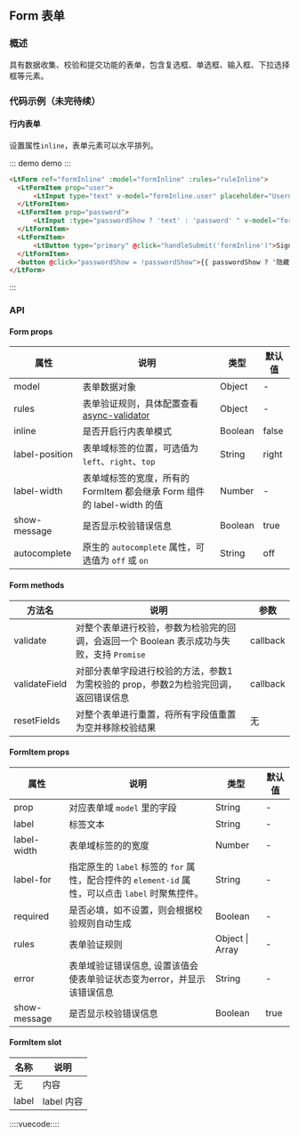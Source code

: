 ## Form 表单

### 概述

具有数据收集、校验和提交功能的表单，包含复选框、单选框、输入框、下拉选择框等元素。

### 代码示例（未完待续）

#### 行内表单

设置属性`inline`，表单元素可以水平排列。

::: demo demo :::
```html
<LtForm ref="formInline" :model="formInline" :rules="ruleInline">
  <LtFormItem prop="user">
      <LtInput type="text" v-model="formInline.user" placeholder="Username"></LtInput>
  </LtFormItem>
  <LtFormItem prop="password">
      <LtInput :type="passwordShow ? 'text' : 'password' " v-model="formInline.password" placeholder="Password"></LtInput>
  </LtFormItem>
  <LtFormItem>
      <LtButton type="primary" @click="handleSubmit('formInline')">Signin</LtButton>
  </LtFormItem>
  <button @click="passwordShow = !passwordShow">{{ passwordShow ? '隐藏' : '显示'}} 密码</button>
</LtForm>
```
:::

### API

#### Form props

属性|说明|类型|默认值
---|---|---|---
model|表单数据对象|Object|-
rules|表单验证规则，具体配置查看 [async-validator](https://github.com/yiminghe/async-validator)|Object|-
inline|是否开启行内表单模式|Boolean|false
label-position|表单域标签的位置，可选值为 `left`、`right`、`top`|String|right
label-width|表单域标签的宽度，所有的 FormItem 都会继承 Form 组件的 label-width 的值|Number|-
show-message|是否显示校验错误信息|Boolean|true
autocomplete|原生的 `autocomplete` 属性，可选值为 `off` 或 `on`|String|off

#### Form methods

方法名|说明|参数
---|---|---
validate|对整个表单进行校验，参数为检验完的回调，会返回一个 Boolean 表示成功与失败，支持 `Promise`|callback
validateField|对部分表单字段进行校验的方法，参数1为需校验的 prop，参数2为检验完回调，返回错误信息|callback
resetFields|对整个表单进行重置，将所有字段值重置为空并移除校验结果|无

#### FormItem props

属性|说明|类型|默认值
---|---|---|---
prop|对应表单域 `model` 里的字段|String|-
label|标签文本|String|-
label-width|表单域标签的的宽度|Number|-
label-for|指定原生的 `label` 标签的 `for` 属性，配合控件的 `element-id` 属性，可以点击 `label` 时聚焦控件。|String|-
required|是否必填，如不设置，则会根据校验规则自动生成|Boolean|-
rules|表单验证规则|Object \| Array|-
error|表单域验证错误信息, 设置该值会使表单验证状态变为error，并显示该错误信息|String|-
show-message|是否显示校验错误信息|Boolean|true

#### FormItem slot
名称|说明
---|---
无|内容
label|label 内容

::::vuecode::::
<script>
export default {
  data() {
    return {
      passwordShow: false,
      formInline: {
          user: '',
          password: ''
      },
      ruleInline: {
          user: [
              { required: true, message: '请输入用户名', trigger: 'blur' }
          ],
          password: [
              { required: true, message: '请输入密码', trigger: 'blur' },
              { type: 'string', min: 6, max: 18, message: '密码长度为6-18位之间', trigger: ['blur', 'change'] }
          ]
      }
    }
  },
  methods: {
      handleSubmit(name) {
          this.$refs[name].validate((valid) => {
            if (valid) {
                this.$message.success('Success!');
            } else {
                this.$message.error('Fail!');
            }
          })
      }
  }
}
</script>

